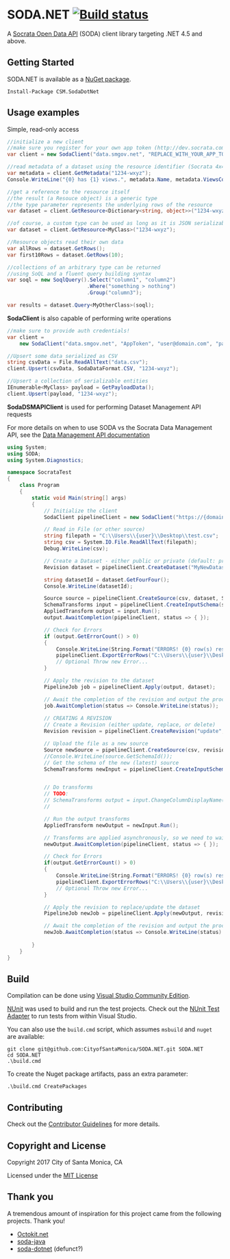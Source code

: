 # SODA.NET [![Build status](https://ci.appveyor.com/api/projects/status/yub6lyl79573lufv/branch/master?svg=true)](https://ci.appveyor.com/project/thekaveman/soda-net/branch/master)

A [Socrata Open Data API](http://dev.socrata.com) (SODA) client library targeting
.NET 4.5 and above.

## Getting Started

SODA.NET is available as a [NuGet package](https://www.nuget.org/packages/CSM.SodaDotNet/).

    Install-Package CSM.SodaDotNet

## Usage examples

Simple, read-only access

```c#
//initialize a new client
//make sure you register for your own app token (http://dev.socrata.com/register)
var client = new SodaClient("data.smgov.net", "REPLACE_WITH_YOUR_APP_TOKEN");

//read metadata of a dataset using the resource identifier (Socrata 4x4)
var metadata = client.GetMetadata("1234-wxyz");
Console.WriteLine("{0} has {1} views.", metadata.Name, metadata.ViewsCount);

//get a reference to the resource itself
//the result (a Resouce object) is a generic type
//the type parameter represents the underlying rows of the resource
var dataset = client.GetResource<Dictionary<string, object>>("1234-wxyz");

//of course, a custom type can be used as long as it is JSON serializable
var dataset = client.GetResource<MyClass>("1234-wxyz");

//Resource objects read their own data
var allRows = dataset.GetRows();
var first10Rows = dataset.GetRows(10);

//collections of an arbitrary type can be returned
//using SoQL and a fluent query building syntax
var soql = new SoqlQuery().Select("column1", "column2")
                          .Where("something > nothing")
                          .Group("column3");

var results = dataset.Query<MyOtherClass>(soql);
```

**SodaClient** is also capable of performing write operations

```c#
//make sure to provide auth credentials!
var client =
    new SodaClient("data.smgov.net", "AppToken", "user@domain.com", "password");

//Upsert some data serialized as CSV
string csvData = File.ReadAllText("data.csv");
client.Upsert(csvData, SodaDataFormat.CSV, "1234-wxyz");

//Upsert a collection of serializable entities
IEnumerable<MyClass> payload = GetPayloadData();
client.Upsert(payload, "1234-wxyz");
```

**SodaDSMAPIClient** is used for performing Dataset Management API requests

For more details on when to use SODA vs the Socrata Data Management API, see the [Data Management API documentation](https://socratapublishing.docs.apiary.io/#)

```c#
using System;
using SODA;
using System.Diagnostics;

namespace SocrataTest
{
    class Program
    {
        static void Main(string[] args)
        {
            // Initialize the client
            SodaClient pipelineClient = new SodaClient("https://{domain}", "{username}", "{password}");

            // Read in File (or other source)
            string filepath = "C:\\Users\\{user}\\Desktop\\test.csv";
            string csv = System.IO.File.ReadAllText(filepath);
            Debug.WriteLine(csv);

            // Create a Dataset - either public or private (default: private)
            Revision dataset = pipelineClient.CreateDataset("MyNewDataset", "public");

            string datasetId = dataset.GetFourFour();
            Console.WriteLine(datasetId);

            Source source = pipelineClient.CreateSource(csv, dataset, SodaDataFormat.CSV, "File");
            SchemaTransforms input = pipelineClient.CreateInputSchema(source);
            AppliedTransform output = input.Run();
            output.AwaitCompletion(pipelineClient, status => { });

            // Check for Errors
            if (output.GetErrorCount() > 0)
            {
                Console.WriteLine(String.Format("ERRORS! {0} row(s) resulted in an error", output.GetErrorCount()));
                pipelineClient.ExportErrorRows("C:\\Users\\{user}\\Desktop\\errors.csv", output);
                // Optional Throw new Error...
            }

            // Apply the revision to the dataset
            PipelineJob job = pipelineClient.Apply(output, dataset);

            // Await the completion of the revision and output the processing log
            job.AwaitCompletion(status => Console.WriteLine(status));
            
            // CREATING A REVISION
            // Create a Revision (either update, replace, or delete)
            Revision revision = pipelineClient.CreateRevision("update", datasetId);

            // Upload the file as a new source
            Source newSource = pipelineClient.CreateSource(csv, revision, SodaDataFormat.CSV, "MyNewFile");
            //Console.WriteLine(source.GetSchemaId());
            // Get the schema of the new (latest) source
            SchemaTransforms newInput = pipelineClient.CreateInputSchema(newSource);


            // Do transforms
            // TODO:
            // SchemaTransforms output = input.ChangeColumnDisplayName("oldname","newname").ChangeColumnDescription("newname","New description").Run();
            //

            // Run the output transforms
            AppliedTransform newOutput = newInput.Run();

            // Transforms are applied asynchronously, so we need to wait for them to complete
            newOutput.AwaitCompletion(pipelineClient, status => { });

            // Check for Errors
            if(output.GetErrorCount() > 0)
            {
                Console.WriteLine(String.Format("ERRORS! {0} row(s) resulted in an error", output.GetErrorCount()));
                pipelineClient.ExportErrorRows("C:\\Users\\{user}\\Desktop\\errors.csv", output);
                // Optional Throw new Error...
            }

            // Apply the revision to replace/update the dataset
            PipelineJob newJob = pipelineClient.Apply(newOutput, revision);

            // Await the completion of the revision and output the processing log
            newJob.AwaitCompletion(status => Console.WriteLine(status) );
           
        }
    }
}

```

## Build

Compilation can be done using
[Visual Studio Community Edition](https://www.visualstudio.com/en-us/products/visual-studio-community-vs.aspx).

[NUnit](http://nunit.org/) was used to build and run the test projects. Check out the
[NUnit Test Adapter](https://visualstudiogallery.msdn.microsoft.com/6ab922d0-21c0-4f06-ab5f-4ecd1fe7175d)
to run tests from within Visual Studio.

You can also use the `build.cmd` script, which assumes `msbuild` and `nuget` are available:

    git clone git@github.com:CityofSantaMonica/SODA.NET.git SODA.NET
    cd SODA.NET
    .\build.cmd

To create the Nuget package artifacts, pass an extra parameter:

    .\build.cmd CreatePackages

## Contributing

Check out the
[Contributor Guidelines](https://github.com/CityOfSantaMonica/SODA.NET/blob/master/CONTRIBUTING.md)
for more details.

## Copyright and License

Copyright 2017 City of Santa Monica, CA

Licensed under the
[MIT License](https://github.com/CityOfSantaMonica/SODA.NET/blob/master/LICENSE.txt)

## Thank you

A tremendous amount of inspiration for this project came from the following projects. Thank you!

  - [Octokit.net](https://github.com/octokit/octokit.net)
  - [soda-java](https://github.com/socrata/soda-java/)
  - [soda-dotnet](https://github.com/socrata/soda-dotnet) (defunct?)
